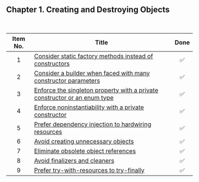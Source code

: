 ## Chapter 1. Creating and Destroying Objects
<br/>

| Item No. 	| Title                                                                              	|        Done        	|
|:--------:	|------------------------------------------------------------------------------------	|:------------------:	|
|     1    	| [Consider static factory methods instead of constructors](item01.md)                   	| :white_check_mark: 	|
|     2    	| [Consider a builder when faced with many constructor parameters](item02.md)            	| :white_check_mark: 	|
|     3    	| [Enforce the singleton property with a private constructor or an enum type](item03.md) 	| :white_check_mark: 	|
|     4    	| [Enforce noninstantiability with a private constructor](item04.md)                     	| :white_check_mark: 	|
|     5    	| [Prefer dependency injection to hardwiring resources](item05.md)                       	| :white_check_mark: 	|
|     6    	| [Avoid creating unnecessary objects](item06.md)                                        	| :white_check_mark: 	|
|     7    	| [Eliminate obsolete object references](item07.md)                                      	| :white_check_mark: 	|
|     8    	| [Avoid finalizers and cleaners](item08.md)                                             	| :white_check_mark: 	|
|     9    	| [Prefer try-with-resources to try-finally](item09.md)                                  	| :white_check_mark: 	|
